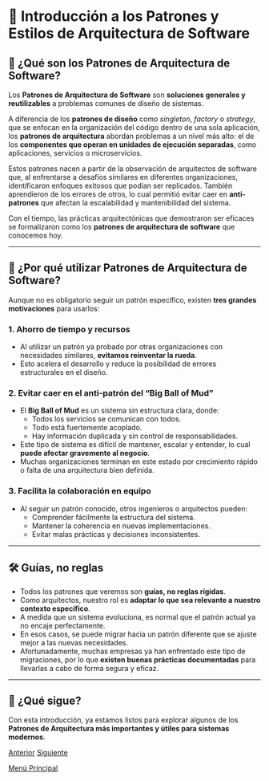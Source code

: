 
# 🧱 Introducción a los Patrones y Estilos de Arquitectura de Software

## 🧭 ¿Qué son los Patrones de Arquitectura de Software?

Los **Patrones de Arquitectura de Software** son **soluciones generales y reutilizables** a problemas comunes de diseño de sistemas. 

A diferencia de los **patrones de diseño** como *singleton*, *factory* o *strategy*, que se enfocan en la organización del código dentro de una sola aplicación, los **patrones de arquitectura** abordan problemas a un nivel más alto: el de los **componentes que operan en unidades de ejecución separadas**, como aplicaciones, servicios o microservicios.

Estos patrones nacen a partir de la observación de arquitectos de software que, al enfrentarse a desafíos similares en diferentes organizaciones, identificaron enfoques exitosos que podían ser replicados. También aprendieron de los errores de otros, lo cual permitió evitar caer en **anti-patrones** que afectan la escalabilidad y mantenibilidad del sistema.

Con el tiempo, las prácticas arquitectónicas que demostraron ser eficaces se formalizaron como los **patrones de arquitectura de software** que conocemos hoy.

---

## 🎯 ¿Por qué utilizar Patrones de Arquitectura de Software?

Aunque no es obligatorio seguir un patrón específico, existen **tres grandes motivaciones** para usarlos:

### 1. **Ahorro de tiempo y recursos**

* Al utilizar un patrón ya probado por otras organizaciones con necesidades similares, **evitamos reinventar la rueda**.
* Esto acelera el desarrollo y reduce la posibilidad de errores estructurales en el diseño.

### 2. **Evitar caer en el anti-patrón del “Big Ball of Mud”**

* El **Big Ball of Mud** es un sistema sin estructura clara, donde:
  * Todos los servicios se comunican con todos.
  * Todo está fuertemente acoplado.
  * Hay información duplicada y sin control de responsabilidades.
* Este tipo de sistema es difícil de mantener, escalar y entender, lo cual **puede afectar gravemente al negocio**.
* Muchas organizaciones terminan en este estado por crecimiento rápido o falta de una arquitectura bien definida.

### 3. **Facilita la colaboración en equipo**

* Al seguir un patrón conocido, otros ingenieros o arquitectos pueden:
  * Comprender fácilmente la estructura del sistema.
  * Mantener la coherencia en nuevas implementaciones.
  * Evitar malas prácticas y decisiones inconsistentes.

---

## 🛠️ Guías, no reglas

* Todos los patrones que veremos son **guías, no reglas rígidas**.
* Como arquitectos, nuestro rol es **adaptar lo que sea relevante a nuestro contexto específico**.
* A medida que un sistema evoluciona, es normal que el patrón actual ya no encaje perfectamente.
* En esos casos, se puede migrar hacia un patrón diferente que se ajuste mejor a las nuevas necesidades.
* Afortunadamente, muchas empresas ya han enfrentado este tipo de migraciones, por lo que **existen buenas prácticas documentadas** para llevarlas a cabo de forma segura y eficaz.

---

## 🚀 ¿Qué sigue?

Con esta introducción, ya estamos listos para explorar algunos de los **Patrones de Arquitectura más importantes y útiles para sistemas modernos**.

[Anterior](https://github.com/wilfredoha/Software_Architecture_and_Design_of_Modern_Large_Scale_Systems/blob/main/05_Data_Storage_at_Global_Scale/07_Scalable_Unstructured_Data_Storage_-_Cloud_and_Open_Source_Solutions.md)   [Siguiente](https://github.com/wilfredoha/Software_Architecture_and_Design_of_Modern_Large_Scale_Systems/blob/main/06_Software_Architecture_Patterns_and_Styles/02_Multi-Tier_Architecture.md)

[Menú Principal](https://github.com/wilfredoha/Software_Architecture_and_Design_of_Modern_Large_Scale_Systems/tree/main)
